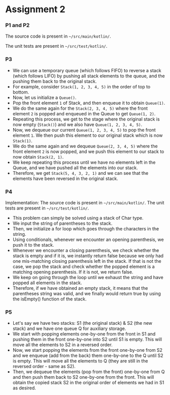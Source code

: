 # Assignment 2

### P1 and P2

The source code is present in `~/src/main/kotlin/`.

The unit tests are present in `~/src/test/kotlin/`.

### P3

- We can use a temporary queue (which follows FIFO) to reverse a stack (which follows LIFO) by pushing all stack elements to the queue, and the pushing them back to the original stack.
- For example, consider `Stack(1, 2, 3, 4, 5)` in the order of top to bottom.
- Now, let us initialize a `Queue()`. 
- Pop the front element `1` of Stack, and then enqueue it to obtain `Queue(1)`.
- We do the same again for the `Stack(2, 3, 4, 5)` where the front element `2` is popped and enqueued in the Queue to get `Queue(1, 2)`.
- Repeating this process, we get to the stage where the original stack is now empty (`Stack()`) and we also have `Queue(1, 2, 3, 4, 5)`.
- Now, we dequeue our current `Queue(1, 2, 3, 4, 5)` to pop the front element `1`. We then push this element to our original stack which is now `Stack(1)`.
- We do the same again and we dequeue `Queue(2, 3, 4, 5)` where the front element `2` is now popped, and we push this element to our stack to now obtain `Stack(2, 1)`.
- We keep repeating this process until we have no elements left in the Queue, and we have pushed all the elements into our stack.
- Therefore, we get `Stack(5, 4, 3, 2, 1)` and we can see that the elements have been reversed in the original stack.

### P4

Implementation: The source code is present in `~/src/main/kotlin/`. The unit tests are present in `~/src/test/kotlin/`.

- This problem can simply be solved using a stack of Char type.
- We input the string of parentheses to the stack. 
- Then, we initialize a for loop which goes through the characters in the string.
- Using conditionals, whenever we encounter an opening parenthesis, we push it to the stack.
- Whenever we encounter a closing parenthesis, we check whether the stack is empty and if it is, we instantly return false because we only had one mis-matching closing parenthesis left in the stack. 
If that is not the case, we pop the stack and check whether the popped element is a matching opening parenthesis. If it is not, we return false.
- We keep on going through the loop until we exhaust the string and have popped all elements in the stack. 
- Therefore, if we have obtained an empty stack, it means that the parentheses string was valid, and we finally would return true by using the isEmpty() function of the stack.

### P5

- Let's say we have two stacks: S1 (the original stack) & S2 (the new stack) and we have one queue Q for auxiliary storage.
- We start with popping elements one-by-one from the front in S1 and pushing them in the front one-by-one into S2 until S1 is empty. This will move all the elements to S2 in a reversed order.
- Now, we start popping the elements from the front one-by-one from S2 and we enqueue (add from the back) them one-by-one to the Q until S2 is empty. This will move all the elements to Q (they are still in the reversed order - same as S2).
- Then, we dequeue the elements (pop from the front) one-by-one from Q and then push them back to S2 one-by-one from the front. This will obtain the copied stack S2 in the original order of elements we had in S1 as desired.
